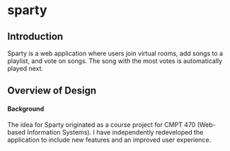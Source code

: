 # sparty
## Introduction
Sparty is a web application where users join virtual rooms, add songs to a playlist, and vote on songs. The song with the most votes is automatically played next.

## Overview of Design
















#### Background
The idea for Sparty originated as a course project for CMPT 470 (Web-based Information Systems). I have independently redeveloped the application to include new features and an improved user experience.
